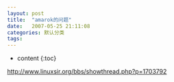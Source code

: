 ```yaml
---
layout: post
title:  "amarok的问题"
date:   2007-05-25 21:11:08
categories: 默认分类
tags:
---
```


* content
{:toc}

http://www.linuxsir.org/bbs/showthread.php?p=1703792
        
